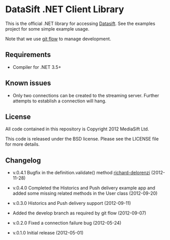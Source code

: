 DataSift .NET Client Library
============================

This is the official .NET library for accessing [Datasift](http://datasift.com/). See the examples
project for some simple example usage.

Note that we use [git flow](https://github.com/nvie/gitflow) to manage development.

Requirements
------------

* Compiler for .NET 3.5+

Known issues
------------

* Only two connections can be created to the streaming server. Further attempts to establish a connection will hang.

License
-------

All code contained in this repository is Copyright 2012 MediaSift Ltd.

This code is released under the BSD license. Please see the LICENSE file for
more details.

Changelog
---------

* v.0.4.1 Bugfix in the definition.validate() method [richard-delorenzi](https://github.com/richard-delorenzi) (2012-11-28)

* v.0.4.0 Completed the Historics and Push delivery example app and
          added some missing related methods in the User class (2012-09-20)

* v.0.3.0 Historics and Push delivery support (2012-09-11)

* Added the develop branch as required by git flow (2012-09-07)

* v.0.2.0 Fixed a connection failure bug (2012-05-24)

* v.0.1.0 Initial release (2012-05-01)
